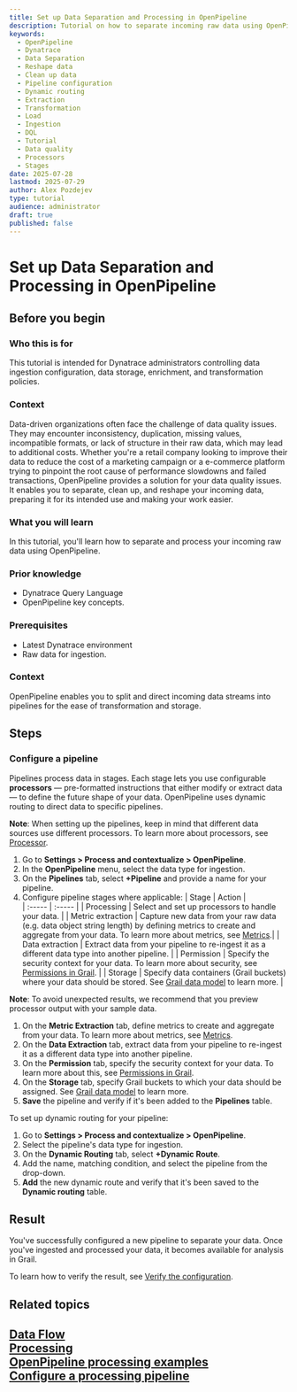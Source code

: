 ```yaml
---
title: Set up Data Separation and Processing in OpenPipeline
description: Tutorial on how to separate incoming raw data using OpenPipeline
keywords:
  - OpenPipeline   
  - Dynatrace     
  - Data Separation
  - Reshape data
  - Clean up data
  - Pipeline configuration
  - Dynamic routing
  - Extraction
  - Transformation
  - Load
  - Ingestion
  - DQL
  - Tutorial
  - Data quality
  - Processors
  - Stages
date: 2025-07-28
lastmod: 2025-07-29
author: Alex Pozdejev
type: tutorial
audience: administrator
draft: true
published: false
---
```


# Set up Data Separation and Processing in OpenPipeline

## Before you begin

### Who this is for

This tutorial is intended for Dynatrace administrators controlling data ingestion configuration, data storage, enrichment, and transformation policies.

### Context

Data-driven organizations often face the challenge of data quality issues. They may encounter inconsistency, duplication, missing values, incompatible formats, or lack of structure in their raw data, which may lead to additional costs. Whether you're a retail company looking to improve their data to reduce the cost of a marketing campaign or a e-commerce platform trying to pinpoint the root cause of performance slowdowns and failed transactions, OpenPipeline provides a solution for your data quality issues. It enables you to separate, clean up, and reshape your incoming data, preparing it for its intended use and making your work easier. 

### What you will learn

In this tutorial, you'll learn how to separate and process your incoming raw data using OpenPipeline.

### Prior knowledge

   * Dynatrace Query Language
   * OpenPipeline key concepts. 

### Prerequisites

   * Latest Dynatrace environment
   * Raw data for ingestion.

### Context

OpenPipeline enables you to split and direct incoming data streams into pipelines for the ease of transformation and storage. 

## Steps

### Configure a pipeline

Pipelines process data in stages. Each stage lets you use configurable **processors** — pre-formatted instructions that either modify or extract data —  to define the future shape of your data. OpenPipeline uses dynamic routing to direct data to specific pipelines.

**Note**: When setting up the pipelines, keep in mind that different data sources use different processors. To learn more about processors, see [Processor](https://docs.dynatrace.com/docs/shortlink/openpipeline-processing#processor).

1. Go to **Settings > Process and contextualize > OpenPipeline**.
2. In the **OpenPipeline** menu, select the data type for ingestion. 
3. On the **Pipelines** tab, select **+Pipeline** and provide a name for your pipeline.
4. Configure pipeline stages where applicable: 
| Stage | Action |  
| :----- | :----- |
| Processing | Select and set up processors to handle your data.  |
| Metric extraction | Capture new data from your raw data (e.g. data object string length) by defining metrics to create and aggregate from your data. To learn more about metrics, see [Metrics](https://docs.dynatrace.com/docs/analyze-explore-automate/metrics).|
| Data extraction | Extract data from your pipeline to re-ingest it as a different data type into another pipeline. |
| Permission | Specify the security context for your data. To learn more about security, see [Permissions in Grail](https://docs.dynatrace.com/docs/discover-dynatrace/platform/grail/data-model/assign-permissions-in-grail#grail-permissions-record). |
| Storage | Specify data containers (Grail buckets) where your data should be stored. See [Grail data model](https://docs.dynatrace.com/docs/discover-dynatrace/platform/grail/data-model) to learn more. |

**Note**: To avoid unexpected results, we recommend that you preview processor output with your sample data.
1. On the **Metric Extraction** tab, define metrics to create and aggregate from your data. To learn more about metrics, see [Metrics](https://docs.dynatrace.com/docs/analyze-explore-automate/metrics). 
2. On the **Data Extraction** tab, extract data from your pipeline to re-ingest it as a different data type into another pipeline.
3. On the **Permission** tab, specify the security context for your data. To learn more about this, see [Permissions in Grail](https://docs.dynatrace.com/docs/discover-dynatrace/platform/grail/data-model/assign-permissions-in-grail#grail-permissions-record).
4. On the **Storage** tab, specify Grail buckets to which your data should be assigned. See [Grail data model](https://docs.dynatrace.com/docs/discover-dynatrace/platform/grail/data-model) to learn more.
5.  **Save** the pipeline and verify if it's been added to the **Pipelines** table.

To set up dynamic routing for your pipeline:

1. Go to **Settings > Process and contextualize > OpenPipeline**.
2. Select the pipeline's data type for ingestion.
3. On the **Dynamic Routing** tab, select **+Dynamic Route**.
4. Add the name, matching condition, and select the pipeline from the drop-down.
5. **Add** the new dynamic route and verify that it's been saved to the **Dynamic routing** table.

## Result

You've successfully configured a new pipeline to separate your data. Once you've ingested and processed your data, it becomes available for analysis in Grail. 

To learn how to verify the result, see [Verify the configuration](https://docs.dynatrace.com/docs/shortlink/openpipeline-log-processing#verify).

## Related topics

[Data Flow](https://docs.dynatrace.com/docs/discover-dynatrace/platform/openpipeline/concepts/data-flow) \
[Processing](https://docs.dynatrace.com/docs/shortlink/openpipeline-processing) \
[OpenPipeline processing examples](https://docs.dynatrace.com/docs/discover-dynatrace/platform/openpipeline/use-cases/processing-examples) \
[Configure a processing pipeline](https://docs.dynatrace.com/docs/discover-dynatrace/platform/openpipeline/getting-started/tutorial-configure-processing)
---
